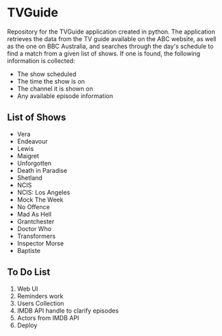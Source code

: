 # TVGuide

Repository for the TVGuide application created in python.
The application retrieves the data from the TV guide available on the ABC website, as well as the one on BBC Australia, and searches through the day's schedule to find a match from a given list of shows.
If one is found, the following information is collected:
  - The show scheduled
  - The time the show is on
  - The channel it is shown on
  - Any available episode information

## List of Shows
  - Vera
  - Endeavour
  - Lewis
  - Maigret
  - Unforgotten
  - Death in Paradise
  - Shetland
  - NCIS
  - NCIS: Los Angeles
  - Mock The Week
  - No Offence
  - Mad As Hell
  - Grantchester
  - Doctor Who
  - Transformers
  - Inspector Morse
  - Baptiste

## To Do List
1. Web UI
2. Reminders work
3. Users Collection
4. IMDB API handle to clarify episodes
5. Actors from IMDB API
6. Deploy